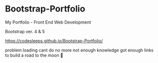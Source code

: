 # Bootstrap-Portfolio


 My Portfolio - Front End Web Development
 
 
 Bootstrap ver. 4 & 5
 
 
 https://codesleeps.github.io/Bootstrap-Portfolio/


 problem loading cant do no more not enough knowledge got enough links to build a road to the moon 🤬
